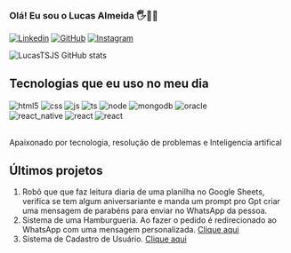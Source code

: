 ### Olá! Eu sou o Lucas Almeida 🖐️👨‍💻

[![Linkedin](https://img.shields.io/badge/LinkedIn-0077B5?style=for-the-badge&logo=linkedin&logoColor=white)](https://www.linkedin.com/in/lucas-almeida-silva-175085234/)
[![GitHub](https://img.shields.io/badge/GitHub-100000?style=for-the-badge&logo=github&logoColor=white)](https://github.com/LucasTSJS)
[![Instagram](https://img.shields.io/badge/Instagram-E4405F?style=for-the-badge&logo=instagram&logoColor=white)](https://www.instagram.com/luks_almeids/)

![LucasTSJS GitHub stats](https://github-readme-stats.vercel.app/api?username=LucasTSJS&show_icons=true&theme=radical)



## Tecnologias que eu uso no meu dia
<div style="diplay:inline_block><br/>
  <img align="center" alt="html5" src="https://img.shields.io/badge/HTML-239120?style=for-the-badge&logo=html5&logoColor=white"/>
  <img align="center" alt="html5" src="https://img.shields.io/badge/HTML5-E34F26?style=for-the-badge&logo=html5&logoColor=white"/>
  <img align="center" alt="css" src="https://img.shields.io/badge/CSS3-1572B6?style=for-the-badge&logo=css3&logoColor=white"/>
  <img align="center" alt="js" src="https://img.shields.io/badge/JavaScript-F7DF1E?style=for-the-badge&logo=javascript&logoColor=black"/>
  <img align="center" alt="ts" src="https://img.shields.io/badge/TypeScript-007ACC?style=for-the-badge&logo=typescript&logoColor=white"/>
  <img align="center" alt="node" src="https://img.shields.io/badge/Node.js-43853D?style=for-the-badge&logo=node.js&logoColor=white"/>
  <img align="center" alt="mongodb" src="https://img.shields.io/badge/MongoDB-4EA94B?style=for-the-badge&logo=mongodb&logoColor=white"/>
  <img align="center" alt="oracle" src="https://img.shields.io/badge/Oracle-F80000?style=for-the-badge&logo=oracle&logoColor=black"/>
  <br/>
  <img align="center" alt="react_native" src="https://img.shields.io/badge/React_Native-20232A?style=for-the-badge&logo=react&logoColor=61DAFB"/>
  <img align="center" alt="react" src="https://img.shields.io/badge/React-20232A?style=for-the-badge&logo=react&logoColor=61DAFB"/>
  <img align="center" alt="react" src="https://img.shields.io/badge/Vercel-000000?style=for-the-badge&logo=vercel&logoColor=white"/>
</div><br/>

Apaixonado por tecnologia, resolução de problemas e Inteligencia artifical

## Últimos projetos

1. Robô que que faz leitura diaria de uma planilha no Google Sheets, verifica se tem algum aniversariante e manda um prompt pro Gpt criar uma mensagem de parabéns para enviar no WhatsApp da pessoa.
2. Sistema de uma Hamburgueria. Ao fazer o pedido é redirecionado ao WhatsApp com uma mensagem personalizada. [Clique aqui](https://lucas-burguer.vercel.app/)
3. Sistema de Cadastro de Usuário. [Clique aqui](https://registro-usuario.vercel.app/)
